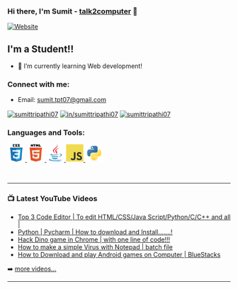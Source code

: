 ### Hi there, I'm Sumit - [talk2computer][website] 👋

[![Website](https://img.shields.io/youtube/channel/subscribers/UCGt6YxqAddqOfNOKyrYB9Ug?color=red&label=talk2computer&style=social)](https://www.youtube.com/channel/UCGt6YxqAddqOfNOKyrYB9Ug)


## I'm a Student!!

- 🌱 I’m currently learning Web development!

### Connect with me:
- Email: sumit.tpt07@gmail.com
<p align="left">
<a href="https://twitter.com/iamSumit076" target="blank"><img align="center" src="https://raw.githubusercontent.com/rahuldkjain/github-profile-readme-generator/master/src/images/icons/Social/twitter.svg" alt="sumittripathi07" height="30" width="40" /></a>
<a href="https://www.linkedin.com/in/sumittripathi07/" target="blank"><img align="center" src="https://raw.githubusercontent.com/rahuldkjain/github-profile-readme-generator/master/src/images/icons/Social/linked-in-alt.svg" alt="in/sumittripathi07" height="30" width="40" /></a>
<a href="https://instagram.com/sumittripathi07" target="blank"><img align="center" src="https://raw.githubusercontent.com/rahuldkjain/github-profile-readme-generator/master/src/images/icons/Social/instagram.svg" alt="sumittripathi07" height="30" width="40" /></a>
</p>

<h3 align="left">Languages and Tools:</h3>
<p align="left"> <a href="https://www.w3schools.com/css/" target="_blank" rel="noreferrer"> <img src="https://raw.githubusercontent.com/devicons/devicon/master/icons/css3/css3-original-wordmark.svg" alt="css3" width="40" height="40"/> </a> <a href="https://www.w3.org/html/" target="_blank" rel="noreferrer"> <img src="https://raw.githubusercontent.com/devicons/devicon/master/icons/html5/html5-original-wordmark.svg" alt="html5" width="40" height="40"/> </a> <a href="https://www.java.com" target="_blank" rel="noreferrer"> <img src="https://raw.githubusercontent.com/devicons/devicon/master/icons/java/java-original.svg" alt="java" width="40" height="40"/> </a> <a href="https://developer.mozilla.org/en-US/docs/Web/JavaScript" target="_blank" rel="noreferrer"> <img src="https://raw.githubusercontent.com/devicons/devicon/master/icons/javascript/javascript-original.svg" alt="javascript" width="40" height="40"/> </a> <a href="https://www.python.org" target="_blank" rel="noreferrer"> <img src="https://raw.githubusercontent.com/devicons/devicon/master/icons/python/python-original.svg" alt="python" width="40" height="40"/> </a> </p>



<br />

---

### 📺 Latest YouTube Videos

<!-- YOUTUBE:START -->
- [Top 3 Code Editor | To edit HTML/CSS/Java Script/Python/C/C++ and all |](https://youtu.be/6i_iYOPZrNs)
- [Python | Pycharm | How to download and Install....…!](https://www.youtube.com/watch?v=ynrJzxQmL4I&t=25s)
- [Hack Dino game in Chrome | with one line of code!!!](https://www.youtube.com/watch?v=FNUNvl4C1XU)
- [How to make a simple Virus with Notepad | batch file](https://www.youtube.com/watch?v=rejaKrpWB0U)
- [How to Download and play Android games on Computer | BlueStacks](https://www.youtube.com/watch?v=S8WFjrlIYY0&t=17s)
<!-- YOUTUBE:END -->

➡️ [more videos...](https://www.youtube.com/channel/UCGt6YxqAddqOfNOKyrYB9Ug)

---



[website]: https://www.youtube.com/channel/UCGt6YxqAddqOfNOKyrYB9Ug
[youtube]: https://www.youtube.com/channel/UCGt6YxqAddqOfNOKyrYB9Ug
[instagram]: https://www.instagram.com/sumittripathi07/
[linkedin]: https://www.linkedin.com/in/sumit-tripathi-932bb31b5/


